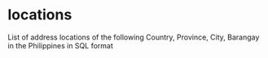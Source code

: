 # locations
List of address locations of the following Country, Province, City, Barangay in the Philippines in SQL format
